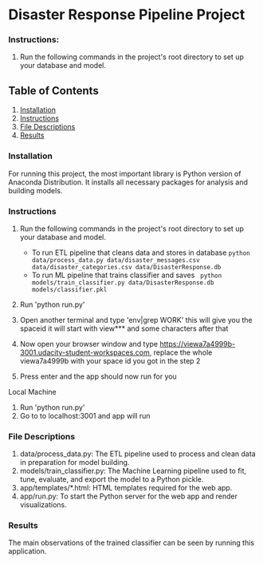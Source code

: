 # Disaster Response Pipeline Project

### Instructions:
1. Run the following commands in the project's root directory to set up your database and model.


## Table of Contents
1. [Installation](#installation)
2. [Instructions](#instructions)
3. [File Descriptions](#files)
4. [Results](#results)

### Installation <a name="installation"></a>
For running this project, the most important library is Python version of Anaconda Distribution. It installs all necessary packages for analysis and building models. 


### Instructions <a name="instructions"></a>
1. Run the following commands in the project's root directory to set up your database and model.

    - To run ETL pipeline that cleans data and stores in database
        `python data/process_data.py data/disaster_messages.csv data/disaster_categories.csv data/DisasterResponse.db`
    - To run ML pipeline that trains classifier and saves
        ` python models/train_classifier.py data/DisasterResponse.db models/classifier.pkl`


2. Run 'python run.py'
3. Open another terminal and type 'env|grep WORK'
   this will give you the spaceid it will start with view*** and some characters after that
4. Now open your browser window and type https://viewa7a4999b-3001.udacity-student-workspaces.com, replace the whole viewa7a4999b with your space id you got in the step 2
5. Press enter and the app should now run for you

Local Machine

1. Run 'python run.py'
2. Go to to localhost:3001 and app will run



### File Descriptions <a name="files"></a>
1. data/process_data.py: The ETL pipeline used to process and clean data in preparation for model building.
2. models/train_classifier.py: The Machine Learning pipeline used to fit, tune, evaluate, and export the model to a Python pickle.
3. app/templates/*.html: HTML templates required for the web app.
4. app/run.py: To start the Python server for the web app and render visualizations.

### Results<a name="results"></a>
The main observations of the trained classifier can be seen by running this application.

